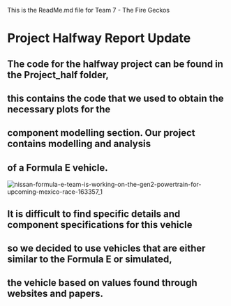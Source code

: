 This is the ReadMe.md file for Team 7 - The Fire Geckos

# Project Halfway Report Update 

## The code for the halfway project can be found in the Project_half folder,
## this contains the code that we used to obtain the necessary plots for the 
## component modelling section. Our project contains modelling and analysis 
## of a Formula E vehicle.  

![nissan-formula-e-team-is-working-on-the-gen2-powertrain-for-upcoming-mexico-race-163357_1](https://user-images.githubusercontent.com/60675406/156403926-4bd4a0a6-a958-4376-a813-c689fe099a47.jpg)

## It is difficult to find specific details and component specifications for this vehicle
## so we decided to use vehicles that are either similar to the Formula E or simulated, 
## the vehicle based on values found through websites and papers. 